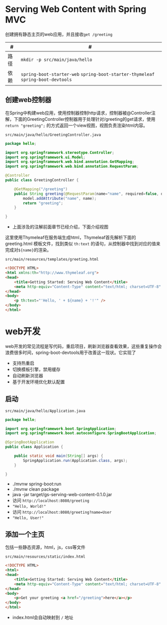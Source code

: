 # Serving Web Content with Spring MVC

创建拥有静态主页的web应用，并且接收`get /greeting`


 #|#
--|--
路径|`mkdir -p src/main/java/hello`
依赖|`spring-boot-starter-web` `spring-boot-starter-thymeleaf` `spring-boot-devtools`

## 创建web控制器

在Spring中构建web应用，使用控制器控制http请求，控制器被@Controller注解，下面的GreetingController控制器用于处理针对/greeting的get请求，使用 `return "greeting";` 的方式返回一个view视图，视图负责渲染html内容。

`src/main/java/hello/GreetingController.java`

```java
package hello;

import org.springframework.stereotype.Controller;
import org.springframework.ui.Model;
import org.springframework.web.bind.annotation.GetMapping;
import org.springframework.web.bind.annotation.RequestParam;

@Controller
public class GreetingController {

    @GetMapping("/greeting")
    public String greeting(@RequestParam(name="name", required=false, defaultValue="World") String name, Model model) {
        model.addAttribute("name", name);
        return "greeting";
    }

}
```
- 上面涉及的注解前面章节已经介绍，下面介绍视图

这里使用Thymeleaf在服务端生成html，Thymeleaf首先解析下面的 greeting.html 模板文件，找到类似 `th:text` 的语句，从控制器中找到对应的值来完成对`${name}`的渲染。

`src/main/resources/templates/greeting.html`

```html
<!DOCTYPE HTML>
<html xmlns:th="http://www.thymeleaf.org">
<head>
    <title>Getting Started: Serving Web Content</title>
    <meta http-equiv="Content-Type" content="text/html; charset=UTF-8" />
</head>
<body>
    <p th:text="'Hello, ' + ${name} + '!'" />
</body>
</html>
```

# web开发

web开发的常见流程是写代码，重启项目，刷新浏览器查看效果，这些重复操作会浪费很多时间，spring-boot-devtools用于改善这一现状。它实现了
  - 支持热重启
  - 切换模板引擎，禁用缓存
  - 自动刷新浏览器
  - 基于开发环境优化默认配置

## 启动

`src/main/java/hello/Application.java`

```java
package hello;

import org.springframework.boot.SpringApplication;
import org.springframework.boot.autoconfigure.SpringBootApplication;

@SpringBootApplication
public class Application {

    public static void main(String[] args) {
        SpringApplication.run(Application.class, args);
    }

}
```

- ./mvnw spring-boot:run
- ./mvnw clean package
- java -jar target/gs-serving-web-content-0.1.0.jar
- 访问 `http://localhost:8080/greeting`
- `"Hello, World!"`
- 访问 `http://localhost:8080/greeting?name=User`
- `"Hello, User!"`

## 添加一个主页

包括一些静态资源，html，js，css等文件

`src/main/resources/static/index.html`

```html
<!DOCTYPE HTML>
<html>
<head>
    <title>Getting Started: Serving Web Content</title>
    <meta http-equiv="Content-Type" content="text/html; charset=UTF-8" />
</head>
<body>
    <p>Get your greeting <a href="/greeting">here</a></p>
</body>
</html>
```
- index.html会自动映射到 `/` 地址




